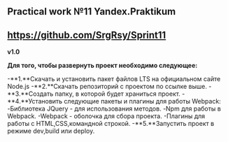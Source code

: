 # ﻿
**Practical work №11**
**Yandex.Praktikum**
----------------------------------
https://github.com/SrgRsy/Sprint11
----------------------------------
**v1.0**


**Для того, чтобы развернуть проект необходимо следующее:**

-**1.**Скачать и установить пакет файлов LTS на официальном сайте Node.js
-**2.**Скачать репозиторий с проектом по ссылке выше.
-**3.**Создать папку, в которой будет храниться проект.
-**4.**Установить следующие пакеты и плагины для работы Webpack:
      -Библиотека JQuery  - для использования методов.
      -Npm для работы в Webpack.
      -Webpack - оболочка для сбора проекта.
      -Плагины для работы с HTML,CSS,командной строкой.
-**5.**Запустить проект в режиме dev,build или deploy.
